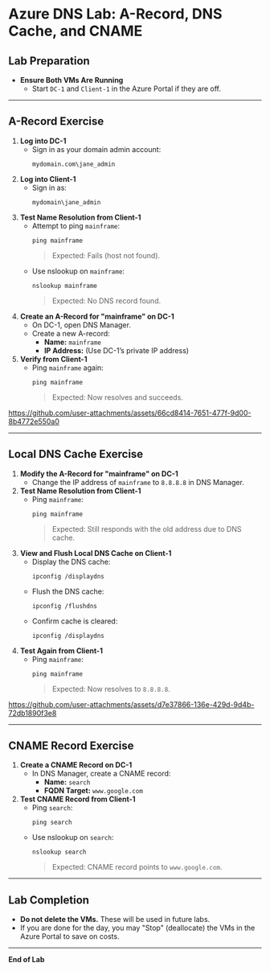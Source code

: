 # Azure DNS Lab: A-Record, DNS Cache, and CNAME

## Lab Preparation

- **Ensure Both VMs Are Running**
  - Start `DC-1` and `Client-1` in the Azure Portal if they are off.

---

## A-Record Exercise

1. **Log into DC-1**
    - Sign in as your domain admin account:  
      ```
      mydomain.com\jane_admin
      ```
2. **Log into Client-1**
    - Sign in as:  
      ```
      mydomain\jane_admin
      ```
3. **Test Name Resolution from Client-1**
    - Attempt to ping `mainframe`:
      ```
      ping mainframe
      ```
      > Expected: Fails (host not found).
    - Use nslookup on `mainframe`:
      ```
      nslookup mainframe
      ```
      > Expected: No DNS record found.
4. **Create an A-Record for "mainframe" on DC-1**
    - On DC-1, open DNS Manager.
    - Create a new A-record:
      - **Name:** `mainframe`
      - **IP Address:** (Use DC-1’s private IP address)
5. **Verify from Client-1**
    - Ping `mainframe` again:
      ```
      ping mainframe
      ```
      > Expected: Now resolves and succeeds.


https://github.com/user-attachments/assets/66cd8414-7651-477f-9d00-8b4772e550a0


---

## Local DNS Cache Exercise

1. **Modify the A-Record for "mainframe" on DC-1**
    - Change the IP address of `mainframe` to `8.8.8.8` in DNS Manager.
2. **Test Name Resolution from Client-1**
    - Ping `mainframe`:
      ```
      ping mainframe
      ```
      > Expected: Still responds with the old address due to DNS cache.
3. **View and Flush Local DNS Cache on Client-1**
    - Display the DNS cache:
      ```
      ipconfig /displaydns
      ```
    - Flush the DNS cache:
      ```
      ipconfig /flushdns
      ```
    - Confirm cache is cleared:
      ```
      ipconfig /displaydns
      ```
4. **Test Again from Client-1**
    - Ping `mainframe`:
      ```
      ping mainframe
      ```
      > Expected: Now resolves to `8.8.8.8`.



https://github.com/user-attachments/assets/d7e37866-136e-429d-9d4b-72db1890f3e8



---

## CNAME Record Exercise

1. **Create a CNAME Record on DC-1**
    - In DNS Manager, create a CNAME record:
      - **Name:** `search`
      - **FQDN Target:** `www.google.com`
2. **Test CNAME Record from Client-1**
    - Ping `search`:
      ```
      ping search
      ```
    - Use nslookup on `search`:
      ```
      nslookup search
      ```
      > Expected: CNAME record points to `www.google.com`.

---

## Lab Completion

- **Do not delete the VMs.** These will be used in future labs.
- If you are done for the day, you may "Stop" (deallocate) the VMs in the Azure Portal to save on costs.

---

**End of Lab**
